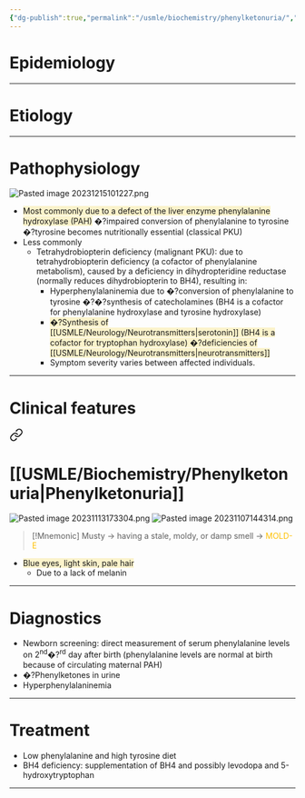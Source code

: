 ```yaml
---
{"dg-publish":true,"permalink":"/usmle/biochemistry/phenylketonuria/","tags":["t1"]}
---
```


# Epidemiology


---
# Etiology


---
# Pathophysiology
![Pasted image 20231215101227.png](/img/user/appendix/Pasted%20image%2020231215101227.png)
- <span style="background:rgba(240, 200, 0, 0.2)">Most commonly due to a defect of the liver enzyme phenylalanine hydroxylase (PAH)</span> �?impaired conversion of phenylalanine to tyrosine �?tyrosine becomes nutritionally essential (classical PKU)
- Less commonly
	- Tetrahydrobiopterin deficiency (malignant PKU): due to tetrahydrobiopterin deficiency (a cofactor of phenylalanine metabolism), caused by a deficiency in dihydropteridine reductase (normally reduces dihydrobiopterin to BH4), resulting in:
		- Hyperphenylalaninemia due to �?conversion of phenylalanine to tyrosine �?�?synthesis of catecholamines (BH4 is a cofactor for phenylalanine hydroxylase and tyrosine hydroxylase)
		- <span style="background:rgba(240, 200, 0, 0.2)">�?Synthesis of [[USMLE/Neurology/Neurotransmitters\|serotonin]] (BH4 is a cofactor for tryptophan hydroxylase) �?deficiencies of [[USMLE/Neurology/Neurotransmitters\|neurotransmitters]]</span>
		- Symptom severity varies between affected individuals.

---
# Clinical features

<div class="transclusion internal-embed is-loaded"><a class="markdown-embed-link" href="/usmle/biochemistry/catecholamine-synthesis/#phenylketonuria" aria-label="Open link"><svg xmlns="http://www.w3.org/2000/svg" width="24" height="24" viewBox="0 0 24 24" fill="none" stroke="currentColor" stroke-width="2" stroke-linecap="round" stroke-linejoin="round" class="svg-icon lucide-link"><path d="M10 13a5 5 0 0 0 7.54.54l3-3a5 5 0 0 0-7.07-7.07l-1.72 1.71"></path><path d="M14 11a5 5 0 0 0-7.54-.54l-3 3a5 5 0 0 0 7.07 7.07l1.71-1.71"></path></svg></a><div class="markdown-embed">



# [[USMLE/Biochemistry/Phenylketonuria\|Phenylketonuria]]
![Pasted image 20231113173304.png](/img/user/appendix/Pasted%20image%2020231113173304.png)
![Pasted image 20231107144314.png](/img/user/appendix/Pasted%20image%2020231107144314.png)
>[!Mnemonic] 
>Musty -> having a stale, moldy, or damp smell -> <font color="#ffc000">MOLD-E</font>



</div></div>

- <span style="background:rgba(240, 200, 0, 0.2)">Blue eyes, light skin, pale hair</span>
	- Due to a lack of melanin

---
# Diagnostics
- Newborn screening: direct measurement of serum phenylalanine levels on 2<sup>nd</sup>�?<sup>rd</sup> day after birth (phenylalanine levels are normal at birth because of circulating maternal PAH)
- �?Phenylketones in urine
- Hyperphenylalaninemia

---
# Treatment
- Low phenylalanine and high tyrosine diet 
- BH4 deficiency: supplementation of BH4 and possibly levodopa and 5-hydroxytryptophan

---

